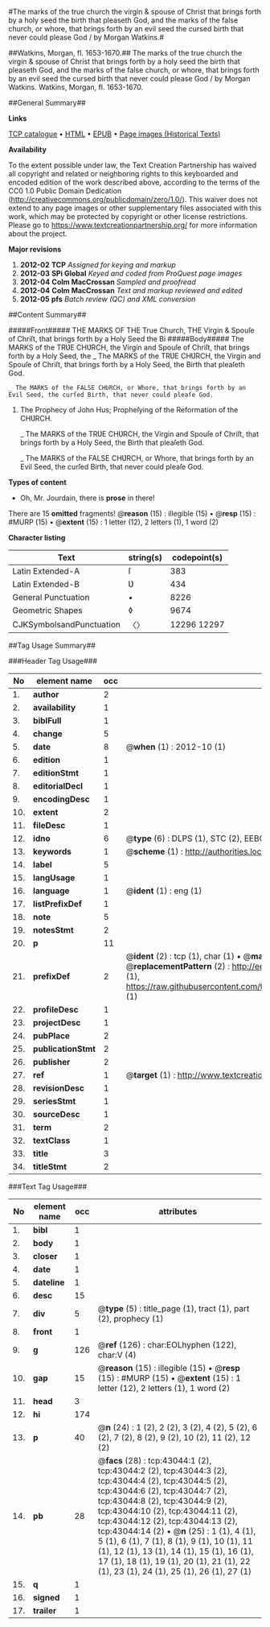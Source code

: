 #The marks of the true church the virgin & spouse of Christ that brings forth by a holy seed the birth that pleaseth God, and the marks of the false church, or whore, that brings forth by an evil seed the cursed birth that never could please God / by Morgan Watkins.#

##Watkins, Morgan, fl. 1653-1670.##
The marks of the true church the virgin & spouse of Christ that brings forth by a holy seed the birth that pleaseth God, and the marks of the false church, or whore, that brings forth by an evil seed the cursed birth that never could please God / by Morgan Watkins.
Watkins, Morgan, fl. 1653-1670.

##General Summary##

**Links**

[TCP catalogue](http://www.ota.ox.ac.uk/tcp/)  • 
[HTML](http://tei.it.ox.ac.uk/tcp/Texts-HTML/free/A65/A65250.html)  • 
[EPUB](http://tei.it.ox.ac.uk/tcp/Texts-EPUB/free/A65/A65250.epub) • 
[Page images (Historical Texts)](https://historicaltexts.jisc.ac.uk/eebo-09418486e)

**Availability**

To the extent possible under law, the Text Creation Partnership has waived all copyright and related or neighboring rights to this keyboarded and encoded edition of the work described above, according to the terms of the CC0 1.0 Public Domain Dedication (http://creativecommons.org/publicdomain/zero/1.0/). This waiver does not extend to any page images or other supplementary files associated with this work, which may be protected by copyright or other license restrictions. Please go to https://www.textcreationpartnership.org/ for more information about the project.

**Major revisions**

1. __2012-02__ __TCP__ *Assigned for keying and markup*
1. __2012-03__ __SPi Global__ *Keyed and coded from ProQuest page images*
1. __2012-04__ __Colm MacCrossan__ *Sampled and proofread*
1. __2012-04__ __Colm MacCrossan__ *Text and markup reviewed and edited*
1. __2012-05__ __pfs__ *Batch review (QC) and XML conversion*

##Content Summary##

#####Front#####
THE MARKS OF THE True Church, THE Virgin & Spouſe of Chriſt, that brings forth by a Holy Seed the Bi
#####Body#####
The MARKS of the TRƲE CHƲRCH, the Virgin and Spouſe of Chriſt, that brings forth by a Holy Seed, the
    _ The MARKS of the TRƲE CHƲRCH, the Virgin and Spouſe of Chriſt, that brings forth by a Holy Seed, the Birth that pleaſeth God.

    _ The MARKS of the FALSE CHƲRCH, or Whore, that brings forth by an Evil Seed, the curſed Birth, that never could pleaſe God.

1. The Prophecy of John Hus; Propheſying of the Reformation of the CHƲRCH.

    _ The MARKS of the TRƲE CHƲRCH, the Virgin and Spouſe of Chriſt, that brings forth by a Holy Seed, the Birth that pleaſeth God.

    _ The MARKS of the FALSE CHƲRCH, or Whore, that brings forth by an Evil Seed, the curſed Birth, that never could pleaſe God.

**Types of content**

  * Oh, Mr. Jourdain, there is **prose** in there!

There are 15 **omitted** fragments! 
 @__reason__ (15) : illegible (15)  •  @__resp__ (15) : #MURP (15)  •  @__extent__ (15) : 1 letter (12), 2 letters (1), 1 word (2)

**Character listing**


|Text|string(s)|codepoint(s)|
|---|---|---|
|Latin Extended-A|ſ|383|
|Latin Extended-B|Ʋ|434|
|General Punctuation|•|8226|
|Geometric Shapes|◊|9674|
|CJKSymbolsandPunctuation|〈〉|12296 12297|

##Tag Usage Summary##

###Header Tag Usage###

|No|element name|occ|attributes|
|---|---|---|---|
|1.|__author__|2||
|2.|__availability__|1||
|3.|__biblFull__|1||
|4.|__change__|5||
|5.|__date__|8| @__when__ (1) : 2012-10 (1)|
|6.|__edition__|1||
|7.|__editionStmt__|1||
|8.|__editorialDecl__|1||
|9.|__encodingDesc__|1||
|10.|__extent__|2||
|11.|__fileDesc__|1||
|12.|__idno__|6| @__type__ (6) : DLPS (1), STC (2), EEBO-CITATION (1), OCLC (1), VID (1)|
|13.|__keywords__|1| @__scheme__ (1) : http://authorities.loc.gov/ (1)|
|14.|__label__|5||
|15.|__langUsage__|1||
|16.|__language__|1| @__ident__ (1) : eng (1)|
|17.|__listPrefixDef__|1||
|18.|__note__|5||
|19.|__notesStmt__|2||
|20.|__p__|11||
|21.|__prefixDef__|2| @__ident__ (2) : tcp (1), char (1)  •  @__matchPattern__ (2) : ([0-9\-]+):([0-9IVX]+) (1), (.+) (1)  •  @__replacementPattern__ (2) : http://eebo.chadwyck.com/downloadtiff?vid=$1&page=$2 (1), https://raw.githubusercontent.com/textcreationpartnership/Texts/master/tcpchars.xml#$1 (1)|
|22.|__profileDesc__|1||
|23.|__projectDesc__|1||
|24.|__pubPlace__|2||
|25.|__publicationStmt__|2||
|26.|__publisher__|2||
|27.|__ref__|1| @__target__ (1) : http://www.textcreationpartnership.org/docs/. (1)|
|28.|__revisionDesc__|1||
|29.|__seriesStmt__|1||
|30.|__sourceDesc__|1||
|31.|__term__|2||
|32.|__textClass__|1||
|33.|__title__|3||
|34.|__titleStmt__|2||


###Text Tag Usage###

|No|element name|occ|attributes|
|---|---|---|---|
|1.|__bibl__|1||
|2.|__body__|1||
|3.|__closer__|1||
|4.|__date__|1||
|5.|__dateline__|1||
|6.|__desc__|15||
|7.|__div__|5| @__type__ (5) : title_page (1), tract (1), part (2), prophecy (1)|
|8.|__front__|1||
|9.|__g__|126| @__ref__ (126) : char:EOLhyphen (122), char:V (4)|
|10.|__gap__|15| @__reason__ (15) : illegible (15)  •  @__resp__ (15) : #MURP (15)  •  @__extent__ (15) : 1 letter (12), 2 letters (1), 1 word (2)|
|11.|__head__|3||
|12.|__hi__|174||
|13.|__p__|40| @__n__ (24) : 1 (2), 2 (2), 3 (2), 4 (2), 5 (2), 6 (2), 7 (2), 8 (2), 9 (2), 10 (2), 11 (2), 12 (2)|
|14.|__pb__|28| @__facs__ (28) : tcp:43044:1 (2), tcp:43044:2 (2), tcp:43044:3 (2), tcp:43044:4 (2), tcp:43044:5 (2), tcp:43044:6 (2), tcp:43044:7 (2), tcp:43044:8 (2), tcp:43044:9 (2), tcp:43044:10 (2), tcp:43044:11 (2), tcp:43044:12 (2), tcp:43044:13 (2), tcp:43044:14 (2)  •  @__n__ (25) : 1 (1), 4 (1), 5 (1), 6 (1), 7 (1), 8 (1), 9 (1), 10 (1), 11 (1), 12 (1), 13 (1), 14 (1), 15 (1), 16 (1), 17 (1), 18 (1), 19 (1), 20 (1), 21 (1), 22 (1), 23 (1), 24 (1), 25 (1), 26 (1), 27 (1)|
|15.|__q__|1||
|16.|__signed__|1||
|17.|__trailer__|1||
